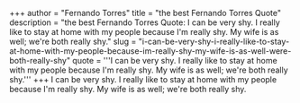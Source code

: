 +++
author = "Fernando Torres"
title = "the best Fernando Torres Quote"
description = "the best Fernando Torres Quote: I can be very shy. I really like to stay at home with my people because I'm really shy. My wife is as well; we're both really shy."
slug = "i-can-be-very-shy-i-really-like-to-stay-at-home-with-my-people-because-im-really-shy-my-wife-is-as-well-were-both-really-shy"
quote = '''I can be very shy. I really like to stay at home with my people because I'm really shy. My wife is as well; we're both really shy.'''
+++
I can be very shy. I really like to stay at home with my people because I'm really shy. My wife is as well; we're both really shy.

